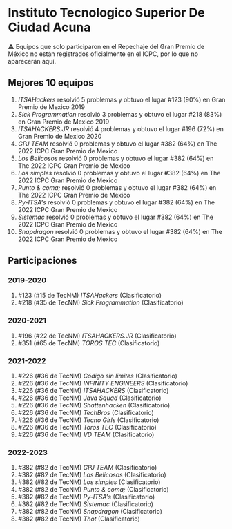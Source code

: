 # Instituto Tecnologico Superior De Ciudad Acuna

:warning: Equipos que solo participaron en el Repechaje del Gran Premio de México no están registrados oficialmente en el ICPC, por lo que no aparecerán aquí.

## Mejores 10 equipos

1. _ITSAHackers_ resolvió 5 problemas y obtuvo el lugar #123 (90%) en Gran Premio de Mexico 2019
1. _Sick Programmation_ resolvió 3 problemas y obtuvo el lugar #218 (83%) en Gran Premio de Mexico 2019
1. _ITSAHACKERS.JR_ resolvió 4 problemas y obtuvo el lugar #196 (72%) en Gran Premio de Mexico 2020
1. _GPJ TEAM_ resolvió 0 problemas y obtuvo el lugar #382 (64%) en The 2022 ICPC Gran Premio de Mexico
1. _Los Belicosos_ resolvió 0 problemas y obtuvo el lugar #382 (64%) en The 2022 ICPC Gran Premio de Mexico
1. _Los simples_ resolvió 0 problemas y obtuvo el lugar #382 (64%) en The 2022 ICPC Gran Premio de Mexico
1. _Punto & coma;_ resolvió 0 problemas y obtuvo el lugar #382 (64%) en The 2022 ICPC Gran Premio de Mexico
1. _Py-ITSA's_ resolvió 0 problemas y obtuvo el lugar #382 (64%) en The 2022 ICPC Gran Premio de Mexico
1. _Sistemac_ resolvió 0 problemas y obtuvo el lugar #382 (64%) en The 2022 ICPC Gran Premio de Mexico
1. _Snapdragon_ resolvió 0 problemas y obtuvo el lugar #382 (64%) en The 2022 ICPC Gran Premio de Mexico

## Participaciones

### 2019-2020

1. #123 (#15 de TecNM) _ITSAHackers_ (Clasificatorio)
1. #218 (#35 de TecNM) _Sick Programmation_ (Clasificatorio)

### 2020-2021

1. #196 (#22 de TecNM) _ITSAHACKERS.JR_ (Clasificatorio)
1. #351 (#65 de TecNM) _TOROS TEC_ (Clasificatorio)

### 2021-2022

1. #226 (#36 de TecNM) _Código sin limites_ (Clasificatorio)
1. #226 (#36 de TecNM) _INFINITY ENGINEERS_ (Clasificatorio)
1. #226 (#36 de TecNM) _ITSAHACKERS_ (Clasificatorio)
1. #226 (#36 de TecNM) _Java Squad_ (Clasificatorio)
1. #226 (#36 de TecNM) _Shattenhacken_ (Clasificatorio)
1. #226 (#36 de TecNM) _TechBros_ (Clasificatorio)
1. #226 (#36 de TecNM) _Tecno Girls_ (Clasificatorio)
1. #226 (#36 de TecNM) _Toros TEC_ (Clasificatorio)
1. #226 (#36 de TecNM) _VD TEAM_ (Clasificatorio)

### 2022-2023

1. #382 (#82 de TecNM) _GPJ TEAM_ (Clasificatorio)
1. #382 (#82 de TecNM) _Los Belicosos_ (Clasificatorio)
1. #382 (#82 de TecNM) _Los simples_ (Clasificatorio)
1. #382 (#82 de TecNM) _Punto & coma;_ (Clasificatorio)
1. #382 (#82 de TecNM) _Py-ITSA's_ (Clasificatorio)
1. #382 (#82 de TecNM) _Sistemac_ (Clasificatorio)
1. #382 (#82 de TecNM) _Snapdragon_ (Clasificatorio)
1. #382 (#82 de TecNM) _Thot_ (Clasificatorio)



